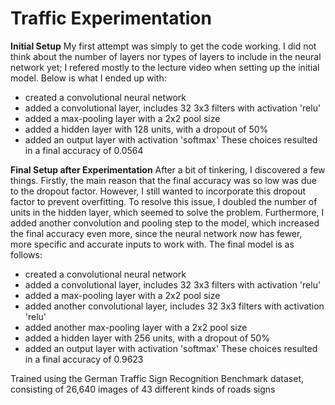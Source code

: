 # Traffic Experimentation

**Initial Setup**
My first attempt was simply to get the code working. I did not think about the number of layers nor types of layers to include in the neural network yet; I refered mostly to the lecture video when setting up the initial model. Below is what I ended up with:
- created a convolutional neural network
- added a convolutional layer, includes 32 3x3 filters with activation 'relu'
- added a max-pooling layer with a 2x2 pool size
- added a hidden layer with 128 units, with a dropout of 50%
- added an output layer with activation 'softmax'
These choices resulted in a final accuracy of 0.0564

**Final Setup after Experimentation**
After a bit of tinkering, I discovered a few things. Firstly, the main reason that the final accuracy was so low was due to the dropout factor. However, I still wanted to incorporate this dropout factor to prevent overfitting. To resolve this issue, I doubled the number of units in the hidden layer, which seemed to solve the problem. Furthermore, I added another convolution and pooling step to the model, which increased the final accuracy even more, since the neural network now has fewer, more specific and accurate inputs to work with. The final model is as follows:
- created a convolutional neural network
- added a convolutional layer, includes 32 3x3 filters with activation 'relu'
- added a max-pooling layer with a 2x2 pool size
- added another convolutional layer, includes 32 3x3 filters with activation 'relu'
- added another max-pooling layer with a 2x2 pool size
- added a hidden layer with 256 units, with a dropout of 50%
- added an output layer with activation 'softmax'
These choices resulted in a final accuracy of 0.9623

Trained using the German Traffic Sign Recognition Benchmark dataset, consisting of 26,640 images of 43 different kinds of roads signs
